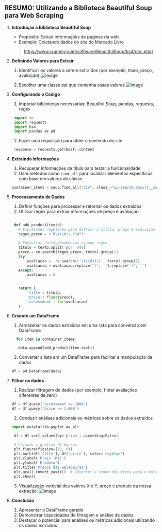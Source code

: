 ## RESUMO: Utilizando a Biblioteca Beautiful Soup para Web Scraping

1. **Introdução à Biblioteca Beautiful Soup**

   - Propósito: Extrair informações de páginas da web
   - Exemplo: Coletando dados do site do Mercado Livre
   > https://www.crummy.com/software/BeautifulSoup/bs4/doc.ptbr/

2. **Definindo Valores para Extrair**

    1. Identificar os valores a serem extraídos (por exemplo, título, preço, avaliação)
   ![image](https://github.com/pedrowill-dev/bs4-crawler-mercadolivre/assets/110316192/d5747883-8c5d-4007-a2b7-d10071b276d7)


    2. Escolher uma classe pai que contenha esses valores
    ![image](https://github.com/pedrowill-dev/bs4-crawler-mercadolivre/assets/110316192/d62b2eac-58d1-4edc-b75f-b4754473edbc)


3. **Configurando o Código**

     1. Importar bibliotecas necessárias: Beautiful Soup, pandas, requests, regex
     ```py
      import re
      import requests
      import bs4
      import pandas as pd
     ```
     2. Fazer uma requisição para obter o conteúdo do site
    ```py
     response = requests.get(host).content
    ```

     
4. **Extraindo Informações**

    1. Recuperar informações de título para testar a funcionalidade
    2. Usar métodos como `find_all` para localizar elementos específicos com base em valores de classe
      ```py
      container_items = soup.find_all("div", class_="ui-search-result__content-wrapper")
      ```


6. **Processamento de Dados**

    1. Definir funções para processar e retornar os dados extraídos
    2. Utilizar regex para extrair informações de preço e avaliação
   ```py
      
    def add_product(texto):
      # Expressões regulares para extrair o título, preço e avaliação
      regex_preco = r'R\$(\d+\.?\d*)'
  
      # Encontrar correspondências usando regex
      titulo = texto.split('por ')[0]
      preco = re.search(regex_preco, texto).group(1)
      try:
          avaliacao =  re.search(r'\((\d+)\)', texto).group(1)
          avaliacao = avaliacao.replace('(', '').replace(')', '')
      except:
          avaliacao = 0
  
  
      return {
          'title': titulo,
          'price': float(preco),
          'assessment': int(avaliacao)
      }

   ```

7. **Criando um DataFrame**

   1. Armazenar os dados extraídos em uma lista para conversão em DataFrame
   ```py
     for item in container_items:

      data.append(add_product(item.text))
   ```
   2. Converter a lista em um DataFrame para facilitar a manipulação de dados
    ```py
    df = pd.DataFrame(data)
    ```
     

8. **Filtrar os dados**

    1. Realizar filtragem de dados (por exemplo, filtrar avaliações diferentes de zero)
    ```py
    df = df.query('assessment >= 1000')
    df = df.query('price >= 1.000')
    ```
    2. Conduzir análises adicionais ou métricas sobre os dados extraídos
     ```py
     import matplotlib.pyplot as plt

      df = df.sort_values(by='price', ascending=False)
      
      # Criando o gráfico de barras
      plt.figure(figsize=(12, 6))
      plt.barh(df['title'], df['price'], color='skyblue')
      plt.xlabel('Preço (R$)')
      plt.ylabel('Produto')
      plt.title('Preços das Geladeiras')
      plt.gca().invert_yaxis()  # Inverter a ordem dos itens para o mais caro aparecer primeiro
      plt.show()
     ```

     3. Visualização verticial dos valores X e Y, preço e produto da nossa extração!
        ![image](https://github.com/pedrowill-dev/bs4-crawler-mercadolivre/assets/110316192/8090d88c-d24d-4f3d-bdc3-6e607f333b34)

      

9. **Conclusão**

    1. Apresentar o DataFrame gerado
    2. Demonstrar capacidades de filtragem e análise de dados
    3. Destacar o potencial para análises ou métricas adicionais utilizando os dados extraídos
